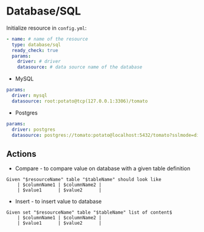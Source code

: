 # Database/SQL

Initialize resource in `config.yml`:
```yaml
- name: # name of the resource
  type: database/sql
  ready_check: true
  params:
    driver: # driver
    datasource: # data source name of the database
```

* MySQL
```yaml
params:
  driver: mysql
  datasource: root:potato@tcp(127.0.0.1:3306)/tomato
```

* Postgres
```yaml
params:
  driver: postgres
  datasource: postgres://tomato:potato@localhost:5432/tomato?sslmode=disable
```

## Actions
* Compare - to compare value on database with a given table definition
```gherkin
Given "$resourceName" table "$tableName" should look like
    | $columnName1 | $columnName2 |
    | $value1      | $value2      |
```

* Insert - to insert value to database
```gherkin
Given set "$resourceName" table "$tableName" list of content$
    | $columnName1 | $columnName2 |
    | $value1      | $value2      |
```
